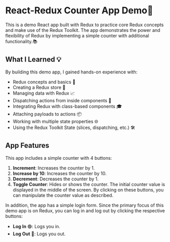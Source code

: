 # React-Redux Counter App Demo🚀
This is a demo React app built with Redux to practice core Redux concepts and make use of the Redux Toolkit. The app demonstrates the power and flexibility of Redux by implementing a simple counter with additional functionality.📚
## What I Learned 💡
By building this demo app, I gained hands-on experience with:
- Redux concepts and basics 🌟
- Creating a Redux store 🏪
- Managing data with Redux 📈
- Dispatching actions from inside components 🚀
- Integrating Redux with class-based components 🎓
- Attaching payloads to actions 📦
- Working with multiple state properties 🌐
- Using the Redux Toolkit State (slices, dispatching, etc.) 🛠️
## App Features
This app includes a simple counter with 4 buttons:
1. **Increment**: Increases the counter by 1.
2. **Increase by 10**: Increases the counter by 10.
3. **Decrement**: Decreases the counter by 1.
4. **Toggle Counter**: Hides or shows the counter.
The initial counter value is displayed in the middle of the screen. By clicking on these buttons, you can manipulate the counter value as described.

In addition, the app has a simple login form. Since the primary focus of this demo app is on Redux, you can log in and log out by clicking the respective buttons:
- **Log In** 🟢: Logs you in.
- **Log Out** 🔴: Logs you out.